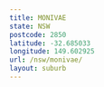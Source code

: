 ```yaml
---
title: MONIVAE
state: NSW
postcode: 2850
latitude: -32.685033
longitude: 149.602925
url: /nsw/monivae/
layout: suburb
---
```

